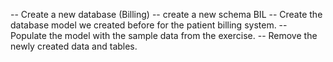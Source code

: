 -- Create a new database (Billing)
-- create a new schema BIL
-- Create the database model we created before for the patient billing system.
-- Populate the model with the sample data from the exercise.
-- Remove the newly created  data and tables.